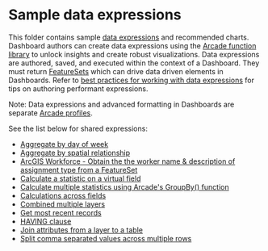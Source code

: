 # Sample data expressions

This folder contains sample [data expressions](https://doc.arcgis.com/en/dashboards/get-started/create-data-expressions.htm) and recommended charts. Dashboard authors can create data expressions using the [Arcade function library](https://developers.arcgis.com/arcade/function-reference/) to unlock insights and create robust visualizations. Data expressions are authored, saved, and executed within the context of a Dashboard. They must return [FeatureSets](https://developers.arcgis.com/arcade/guide/types/) which can drive data driven elements in Dashboards. Refer to [best practices for working with data expressions](https://doc.arcgis.com/en/dashboards/reference/authoring-data-expressions.htm) for tips on authoring performant expressions. 

Note: Data expressions and advanced formatting in Dashboards are separate [Arcade profiles](https://developers.arcgis.com/arcade/guide/profiles/).  

See the list below for shared expressions:

- [Aggregate by day of week](./AggregateByDOW(SerialChart).md)
- [Aggregate by spatial relationship](./SpatialAggregation.md)
- [ArcGIS Workforce - Obtain the the worker name & description of assignment type from a FeatureSet](./WorkforceWorkerNameAssignmentType.md)
- [Calculate a statistic on a virtual field](./GroupBySQLExpressionAverage(SerialChart).md)
- [Calculate multiple statistics using Arcade's GroupBy() function](./GroupByMultiStats(List).md)
- [Calculations across fields](./CalculationAcrossFields.md)
- [Combined multiple layers](./CombineMultipleLayers(SerialChart).md)
- [Get most recent records](./MostRecentRecords(IndicatorOrGuage).md)
- [HAVING clause](./HavingClause(SerialChart).md)
- [Join attributes from a layer to a table](./JoinLayerFieldsToTable.md)
- [Split comma separated values across multiple rows](./SplitCategories(PieChart).md)
